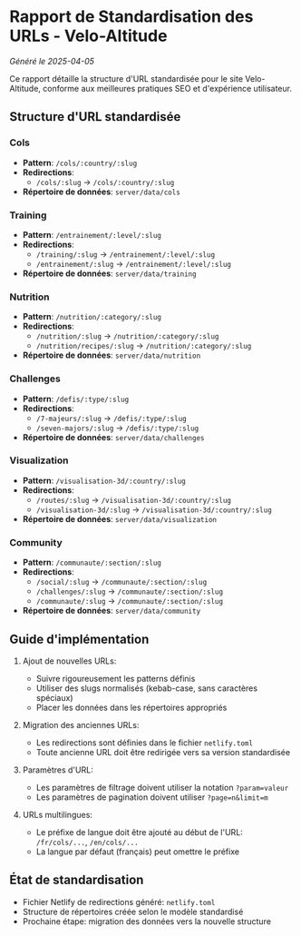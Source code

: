 # Rapport de Standardisation des URLs - Velo-Altitude

*Généré le 2025-04-05*

Ce rapport détaille la structure d'URL standardisée pour le site Velo-Altitude, conforme aux meilleures pratiques SEO et d'expérience utilisateur.

## Structure d'URL standardisée

### Cols

- **Pattern**: `/cols/:country/:slug`
- **Redirections**:
  - `/cols/:slug` → `/cols/:country/:slug`
- **Répertoire de données**: `server/data/cols`

### Training

- **Pattern**: `/entrainement/:level/:slug`
- **Redirections**:
  - `/training/:slug` → `/entrainement/:level/:slug`
  - `/entrainement/:slug` → `/entrainement/:level/:slug`
- **Répertoire de données**: `server/data/training`

### Nutrition

- **Pattern**: `/nutrition/:category/:slug`
- **Redirections**:
  - `/nutrition/:slug` → `/nutrition/:category/:slug`
  - `/nutrition/recipes/:slug` → `/nutrition/:category/:slug`
- **Répertoire de données**: `server/data/nutrition`

### Challenges

- **Pattern**: `/defis/:type/:slug`
- **Redirections**:
  - `/7-majeurs/:slug` → `/defis/:type/:slug`
  - `/seven-majors/:slug` → `/defis/:type/:slug`
- **Répertoire de données**: `server/data/challenges`

### Visualization

- **Pattern**: `/visualisation-3d/:country/:slug`
- **Redirections**:
  - `/routes/:slug` → `/visualisation-3d/:country/:slug`
  - `/visualisation-3d/:slug` → `/visualisation-3d/:country/:slug`
- **Répertoire de données**: `server/data/visualization`

### Community

- **Pattern**: `/communaute/:section/:slug`
- **Redirections**:
  - `/social/:slug` → `/communaute/:section/:slug`
  - `/challenges/:slug` → `/communaute/:section/:slug`
  - `/communaute/:slug` → `/communaute/:section/:slug`
- **Répertoire de données**: `server/data/community`

## Guide d'implémentation

1. Ajout de nouvelles URLs:
   - Suivre rigoureusement les patterns définis
   - Utiliser des slugs normalisés (kebab-case, sans caractères spéciaux)
   - Placer les données dans les répertoires appropriés

2. Migration des anciennes URLs:
   - Les redirections sont définies dans le fichier `netlify.toml`
   - Toute ancienne URL doit être redirigée vers sa version standardisée

3. Paramètres d'URL:
   - Les paramètres de filtrage doivent utiliser la notation `?param=valeur`
   - Les paramètres de pagination doivent utiliser `?page=n&limit=m`

4. URLs multilingues:
   - Le préfixe de langue doit être ajouté au début de l'URL: `/fr/cols/...`, `/en/cols/...`
   - La langue par défaut (français) peut omettre le préfixe

## État de standardisation

- Fichier Netlify de redirections généré: `netlify.toml`
- Structure de répertoires créée selon le modèle standardisé
- Prochaine étape: migration des données vers la nouvelle structure

